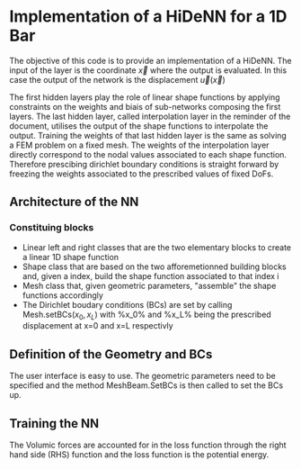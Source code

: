 # Implementation of a HiDeNN for a 1D Bar
The objective of this code is to provide an implementation of a HiDeNN. The input of the layer is the coordinate $\vec{x}$ where the output is evaluated. In this case the output of the network is the displacement $\vec{u}\left(\vec{x}\right)$

The first hidden layers play the role of linear shape functions by applying constraints on the weights and biais of sub-networks composing the first layers. The last hidden layer, called interpolation layer in the reminder of the document, utilises the output of the shape functions to interpolate the output. Training the weights of that last hidden layer is the same as solving a FEM problem on a fixed mesh. The weights of the interpolation layer directly correspond to the nodal values associated to each shape function. Therefore prescibing dirichlet boundary conditions is straight forward by freezing the weights associated to the prescribed values of fixed DoFs.

## Architecture of the NN

### Constituing blocks

   * Linear left and right classes that are the two elementary blocks to create a linear 1D shape function
   * Shape class that are based on the two afforemetionned building blocks and, given a index, build the shape function associated to that index i
   * Mesh class that, given geometric parameters, "assemble" the shape functions accordingly
   * The Dirichlet boudary conditions (BCs) are set by calling Mesh.setBCs($x_0,x_L$) with %x_0% and %x_L% being the prescribed displacement at x=0 and x=L respectivly


## Definition of the Geometry and BCs

The user interface is easy to use. The geometric parameters need to be specified and the method MeshBeam.SetBCs is then called to set the BCs up.

## Training the NN 

The Volumic forces are accounted for in the loss function through the right hand side (RHS) function and the loss function is the potential energy.